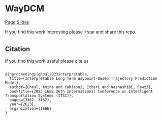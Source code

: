# WayDCM

[Page](https://github.com/aminaghoul/WayDCM) [Slides](ITSC23_presentation.pdf)

If you find this work interesting please ⭐️star and share this repo. 

## Citation

If you find this work useful please cite us


```

@inproceedings{ghoul2023interpretable,
  title={Interpretable Long Term Waypoint-Based Trajectory Prediction Model},
  author={Ghoul, Amina and Yahiaoui, Itheri and Nashashibi, Fawzi},
  booktitle={2023 IEEE 26th International Conference on Intelligent Transportation Systems (ITSC)},
  pages={3162--3167},
  year={2023},
  organization={IEEE}
}

```
